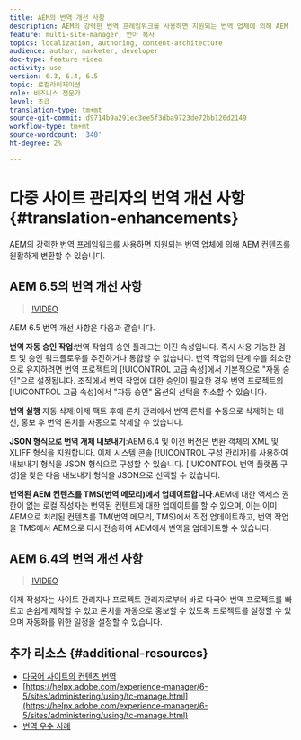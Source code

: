 ```yaml
---
title: AEM의 번역 개선 사항
description: AEM의 강력한 번역 프레임워크를 사용하면 지원되는 번역 업체에 의해 AEM 컨텐츠를 원활하게 변환할 수 있습니다. 최신 개선 사항에 대해 알아보십시오.
feature: multi-site-manager, 언어 복사
topics: localization, authoring, content-architecture
audience: author, marketer, developer
doc-type: feature video
activity: use
version: 6.3, 6.4, 6.5
topic: 로컬라이제이션
role: 비즈니스 전문가
level: 초급
translation-type: tm+mt
source-git-commit: d9714b9a291ec3ee5f3dba9723de72bb120d2149
workflow-type: tm+mt
source-wordcount: '340'
ht-degree: 2%

---
```



# 다중 사이트 관리자의 번역 개선 사항 {#translation-enhancements}

AEM의 강력한 번역 프레임워크를 사용하면 지원되는 번역 업체에 의해 AEM 컨텐츠를 원활하게 변환할 수 있습니다.

## AEM 6.5의 번역 개선 사항

>[!VIDEO](https://video.tv.adobe.com/v/27405?quality=9&learn=on)

AEM 6.5 번역 개선 사항은 다음과 같습니다.

**번역 자동 승인 작업**:번역 작업의 승인 플래그는 이진 속성입니다. 즉시 사용 가능한 검토 및 승인 워크플로우를 추진하거나 통합할 수 없습니다. 번역 작업의 단계 수를 최소한으로 유지하려면 번역 프로젝트의 [!UICONTROL 고급 속성]에서 기본적으로 &quot;자동 승인&quot;으로 설정됩니다. 조직에서 번역 작업에 대한 승인이 필요한 경우 번역 프로젝트의 [!UICONTROL 고급 속성]에서 &quot;자동 승인&quot; 옵션의 선택을 취소할 수 있습니다.

**번역 실행** 자동 삭제:이제 팩트 후에 론치 관리에서 번역 론치를 수동으로 삭제하는 대신, 홍보 후 번역 론치를 자동으로 삭제할 수 있습니다.

**JSON 형식으로 번역 개체 내보내기**:AEM 6.4 및 이전 버전은 변환 객체의 XML 및 XLIFF 형식을 지원합니다. 이제 시스템 콘솔 [!UICONTROL 구성 관리자]를 사용하여 내보내기 형식을 JSON 형식으로 구성할 수 있습니다. [!UICONTROL 번역 플랫폼 구성]을 찾은 다음 내보내기 형식을 JSON으로 선택할 수 있습니다.

**번역된 AEM 컨텐츠를 TMS(번역 메모리)에서 업데이트합니다**.AEM에 대한 액세스 권한이 없는 로컬 작성자는 번역된 컨텐트에 대한 업데이트를 할 수 있으며, 이는 이미 AEM으로 처리된 컨텐츠를 TM(번역 메모리, TMS)에서 직접 업데이트하고, 번역 작업을 TMS에서 AEM으로 다시 전송하여 AEM에서 번역을 업데이트할 수 있습니다.

## AEM 6.4의 번역 개선 사항

>[!VIDEO](https://video.tv.adobe.com/v/21309?quality=9&learn=on)

이제 작성자는 사이트 관리자나 프로젝트 관리자로부터 바로 다국어 번역 프로젝트를 빠르고 손쉽게 제작할 수 있고 론치를 자동으로 홍보할 수 있도록 프로젝트를 설정할 수 있으며 자동화를 위한 일정을 설정할 수 있습니다.

## 추가 리소스 {#additional-resources}

* [다국어 사이트의 컨텐츠 번역](https://helpx.adobe.com/kr/experience-manager/6-5/sites/administering/using/translation.html)
* [https://helpx.adobe.com/experience-manager/6-5/sites/administering/using/tc-manage.html](https://helpx.adobe.com/experience-manager/6-5/sites/administering/using/tc-manage.html)
* [번역 우수 사례](https://helpx.adobe.com/experience-manager/6-5/sites/administering/using/tc-bp.html)